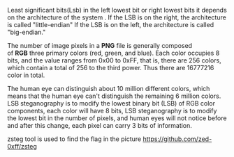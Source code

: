 
Least significant bits(Lsb) in the left lowest  bit or right lowest bits it depends on the architecture of the system . If the LSB is on the right, the architecture is called "little-endian" If the LSB is on the left, the architecture is called "big-endian."

The number of image pixels in a **PNG** file is generally composed of **RGB** three primary colors (red, green, and blue). Each color occupies 8 bits, and the value ranges from 0x00 to 0xFF, that is, there are 256 colors, which contain a total of 256 to the third power. Thus there are 16777216 color in total.

The human eye can distinguish about 10 million different colors, which means that the human eye can't distinguish the remaining 6 million colors. LSB steganography is to modify the lowest binary bit (LSB) of RGB color  components, each color will have 8 bits, LSB steganography is to modify the lowest bit in the number of pixels, and human eyes will not notice before and after this change, each pixel can carry 3 bits of information.


zsteg tool is used to find the flag in the picture
https://github.com/zed-0xff/zsteg



